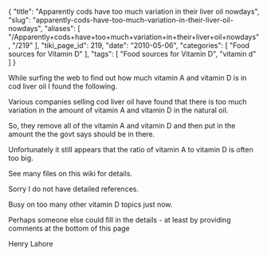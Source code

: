 {
    "title": "Apparently cods have too much variation in their liver oil nowdays",
    "slug": "apparently-cods-have-too-much-variation-in-their-liver-oil-nowdays",
    "aliases": [
        "/Apparently+cods+have+too+much+variation+in+their+liver+oil+nowdays",
        "/219"
    ],
    "tiki_page_id": 219,
    "date": "2010-05-06",
    "categories": [
        "Food sources for Vitamin D"
    ],
    "tags": [
        "Food sources for Vitamin D",
        "vitamin d"
    ]
}


While surfing the web to find out how much vitamin A and vitamin D is in cod liver oil I found the following.

Various companies selling cod liver oil have found that there is too much variation in the amount of vitamin A and vitamin D in the natural oil.

So, they remove all of the vitamin A and vitamin D and then put in the amount the the govt says should be in there.

Unfortunately it still appears that the ratio of vitamin A to vitamin D is often too big.

See many files on this wiki for details.

Sorry I do not have detailed references.

Busy on too many other vitamin D topics just now.

Perhaps someone else could fill in the details - at least by providing comments at the bottom of this page

Henry Lahore